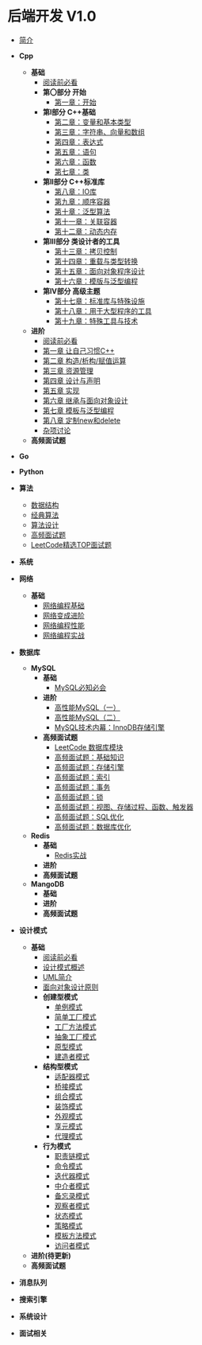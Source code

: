 # 后端开发 V1.0

* [简介](./README.md)

* **Cpp**
  * **基础**
    * [阅读前必看](./Cpp/C++Primer.md)
    * **第〇部分 开始**
      * [第一章：开始](./Cpp/C++Primer/ch01/ch01.md)
    * **第I部分 C++基础**
      * [第二章：变量和基本类型](Cpp/C++Primer/ch02/ch02.md)
      * [第三章：字符串、向量和数组](/Cpp/C++Primer/ch03/ch03.md)
      * [第四章：表达式](Cpp/C++Primer/ch04/ch04.md)
      * [第五章：语句](Cpp/C++Primer/ch05/ch05.md)
      * [第六章：函数](Cpp/C++Primer/ch06/ch06.md)
      * [第七章：类](Cpp/C++Primer/ch07/ch07.md)
    * **第II部分 C++标准库**
      * [第八章：IO库](Cpp/C++Primer/ch08/ch08.md)
      * [第九章：顺序容器](Cpp/C++Primer/ch09/ch09.md)
      * [第十章：泛型算法](Cpp/C++Primer/ch10/ch10.md)
      * [第十一章：关联容器](Cpp/C++Primer/ch11/ch11.md)
      * [第十二章：动态内存](Cpp/C++Primer/ch12/ch12.md)
    * **第III部分 类设计者的工具**
      * [第十三章：拷贝控制](Cpp/C++Primer/ch13/ch13.md)
      * [第十四章：重载与类型转换](Cpp/C++Primer/ch14/ch14.md)
      * [第十五章：面向对象程序设计](Cpp/C++Primer/ch15/ch15.md)
      * [第十六章：模版与泛型编程](Cpp/C++Primer/ch16/ch16.md)
    * **第IV部分 高级主题**
      * [第十七章：标准库与特殊设施](Cpp/C++Primer/ch17/ch17.md)
      * [第十八章：用于大型程序的工具](Cpp/C++Primer/ch18/ch18.md)
      * [第十九章：特殊工具与技术](Cpp/C++Primer/ch19/ch19.md)
  * **进阶**
    * [阅读前必看](Cpp/EffectiveC++.md)
    * [第一章 让自己习惯C++](Cpp/EffectiveC++/ch01/ch01.md)
    * [第二章 构造/析构/赋值运算](Cpp/EffectiveC++/ch02/ch02.md)
    * [第三章 资源管理](Cpp/EffectiveC++/ch03/ch03.md)
    * [第四章 设计与声明](Cpp/EffectiveC++/ch04/ch04.md)
    * [第五章 实现](Cpp/EffectiveC++/ch05/ch05.md)
    * [第六章 继承与面向对象设计](Cpp/EffectiveC++/ch06/ch06.md)
    * [第七章 模板与泛型编程](Cpp/EffectiveC++/ch07/ch07.md)
    * [第八章 定制new和delete](Cpp/EffectiveC++/ch08/ch08.md)
    * [杂项讨论](Cpp/EffectiveC++/ch09/ch09.md)
  * **高频面试题**
* **Go**
* **Python**
* **算法**
  * [数据结构](./DSA/DataStructure.md)
  * [经典算法](DSA/ClassicalAlgorithm.md)
  * [算法设计](DSA/AlgorithmDesign.md)
  * [高频面试题](DSA/Interview.md)
  * [LeetCode精选TOP面试题](/BackEndNotes/DSA/LeetCodeTop.md)
* **系统**
* **网络**
  * **基础**
    * [网络编程基础](./Network/网络编程基础.md)
    * [网络变成进阶](Network/网络编程性能.md)
    * [网络编程性能](Network/网络编程性能.md)
    * [网络编程实战](Network/网络编程实战.md)
* **数据库**
  * **MySQL**
    * **基础**
      * [MySQL必知必会](./DB/MySQL/MySQL必知必会.md)
    * **进阶**
      * [高性能MySQL（一）](DB/MySQL/高性能MySQL（一）.md)
      * [高性能MySQL（二）](DB/MySQL/高性能MySQL（二）.md)
      * [MySQL技术内幕：InnoDB存储引擎](DB/MySQL/MySQL技术内幕：InnoDB存储引擎.md)
    * **高频面试题**
      * [LeetCode 数据库模块](DB/MySQL/LeetCode.md)
      * [高频面试题：基础知识](DB/MySQL/高频面试题：基础知识.md)
      * [高频面试题：存储引擎](DB/MySQL/高频面试题：存储引擎.md)
      * [高频面试题：索引](DB/MySQL/高频面试题：索引.md)
      * [高频面试题：事务](DB/MySQL/高频面试题：事务.md)
      * [高频面试题：锁](DB/MySQL/高频面试题：锁.md)
      * [高频面试题：视图、存储过程、函数、触发器](DB/MySQL/高频面试题：视图、存储过程、函数、触发器.md)
      * [高频面试题：SQL优化](DB/MySQL/高频面试题：SQL优化.md)
      * [高频面试题：数据库优化](DB/MySQL/高频面试题：数据库优化.md)
  * **Redis**
    * **基础**
      * [Redis实战](./DB/Redis/Redis实战.md)
    * **进阶**
    * **高频面试题**
  * **MangoDB**
    * **基础**
    * **进阶**
    * **高频面试题**
* **设计模式**
  * **基础**
    * [阅读前必看](./DesignPatterns/README.md)
    * [设计模式概述](DesignPatterns/Overview.md)
    * [UML简介](DesignPatterns/UML/UML.md)
    * [面向对象设计原则](DesignPatterns/OOP/OOP.md)
    * **创建型模式**
      * [单例模式](DesignPatterns/Singleton/Singleton.md)
      * [简单工厂模式](DesignPatterns/SimpleFactory/SimpleFactory.md)
      * [工厂方法模式](DesignPatterns/FactoryMethod/FactoryMethod.md)
      * [抽象工厂模式](DesignPatterns/AbstractFactory/AbstractFactory.md)
      * [原型模式](DesignPatterns/PrototypePattern/PrototypePattern.md)
      * [建造者模式](DesignPatterns/BuilderPattern/BuilderPattern.md)
    * **结构型模式**
      * [适配器模式](DesignPatterns/AdapterPattern/AdapterPattern.md)
      * [桥接模式](DesignPatterns/BridgePattern/BridgePattern.md)
      * [组合模式](DesignPatterns/CompositePattern/CompositePattern.md)
      * [装饰模式](DesignPatterns/WrapperPattern/WrapperPattern.md)
      * [外观模式](DesignPatterns/FacadePattern/FacadePattern.md)
      * [享元模式](DesignPatterns/FlyweightPattern/FlyweightPattern.md)
      * [代理模式](DesignPatterns/ProxyPattern/ProxyPattern.md)
    * **行为模式**
      * [职责链模式](DesignPatterns/ChainOfResponsibility/ChainOfResponsibility.md)
      * [命令模式](DesignPatterns/CommandPattern/CommandPattern.md)
      * [迭代器模式](DesignPatterns/IteratorPattern/IteratorPattern.md)
      * [中介者模式](DesignPatterns/MediatorPattern/MediatorPattern.md)
      * [备忘录模式](DesignPatterns/MementoPattern/MementoPattern.md)
      * [观察者模式](DesignPatterns/ObserverPattern/ObserverPattern.md)
      * [状态模式](DesignPatterns/StatePattern/StatePattern.md)
      * [策略模式](DesignPatterns/Strategy/Strategy.md)
      * [模板方法模式](DesignPatterns/TemplateMethod/TemplateMethod.md)
      * [访问者模式](DesignPatterns/VisitorPattern/VisitorPattern.md)
  * **进阶(待更新)**
  * **高频面试题**
* **消息队列**
* **搜索引擎**
* **系统设计**
* **面试相关**
